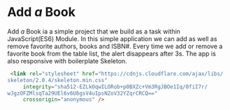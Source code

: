 # Add _a_ Book

Add _a_ Book ia a simple project that we build as a task within JavaScript(ES6) Module. In this simple application we can add as well as remove favorite authors, books and ISBN#. Every time we add or remove a favorite book from the table list, the alert disappears after 3s. The app is also responsive with boilerplate Skeleton.

```HTML
 <link rel="stylesheet" href="https://cdnjs.cloudflare.com/ajax/libs/
skeleton/2.0.4/skeleton.min.css"
     integrity="sha512-EZLkOqwILORob+p0BXZc+Vm3RgJBOe1Iq/0fiI7r/
wJgzOFZMlsqTa29UEl6v6U6gsV4uIpsNZoV32YZqrCRCQ=="
     crossorigin="anonymous" />
```
